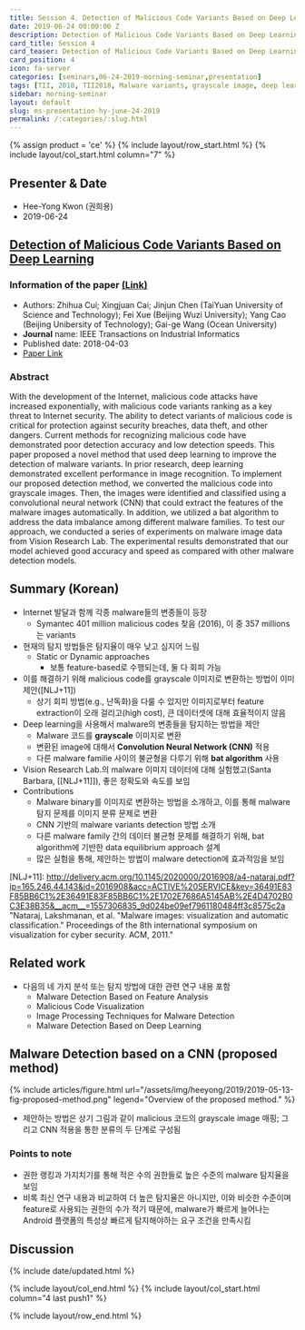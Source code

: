 ```yaml
---
title: Session 4. Detection of Malicious Code Variants Based on Deep Learning
date: 2019-06-24 00:00:00 Z
description: Detection of Malicious Code Variants Based on Deep Learning
card_title: Session 4
card_teaser: Detection of Malicious Code Variants Based on Deep Learning
card_position: 4
icon: fa-server
categories: [seminars,06-24-2019-morning-seminar,presentation]
tags: [TII, 2018, TII2018, Malware variants, grayscale image, deep learning, convolution neural network, bat algorithm]
sidebar: morning-seminar
layout: default
slug: ms-presentation-hy-june-24-2019
permalink: /:categories/:slug.html
---
```


{% assign product = 'ce' %}
{% include layout/row_start.html %}
{% include layout/col_start.html column="7" %}

## Presenter & Date
+ Hee-Yong Kwon (권희용)
+ 2019-06-24

## [Detection of Malicious Code Variants Based on Deep Learning](https://inhaucs.github.io/seminars/05-16-2019-morning-seminar/presentation/ms-presentation-hy-may-16-2019.html)

### Information of the paper [(Link)](https://ieeexplore.ieee.org/abstract/document/8330042)
+ Authors: Zhihua Cui; Xingjuan Cai; Jinjun Chen (TaiYuan University of Science and Technology); Fei Xue (Beijing Wuzi University); Yang Cao (Beijing Unibersity of Technology); Gai-ge Wang (Ocean University)
+ **Journal** name: IEEE Transactions on Industrial Informatics
+ Published date: 2018-04-03
+ [Paper Link](https://ieeexplore.ieee.org/stamp/stamp.jsp?tp=&arnumber=8330042)


### Abstract
With the development of the Internet, malicious code attacks have increased exponentially, with malicious code variants ranking as a key threat to Internet security. The ability to detect variants of malicious code is critical for protection against security breaches, data theft, and other dangers. Current methods for recognizing malicious code have demonstrated poor detection accuracy and low detection speeds. This paper proposed a novel method that used deep learning to improve the detection of malware variants. In prior research, deep learning demonstrated excellent performance in image recognition. To implement our proposed detection method, we converted the malicious code into grayscale images. Then, the images were identified and classified using a convolutional neural network (CNN) that could extract the features of the malware images automatically. In addition, we utilized a bat algorithm to address the data imbalance among different malware families. To test our approach, we conducted a series of experiments on malware image data from Vision Research Lab. The experimental results demonstrated that our model achieved good accuracy and speed as compared with other malware detection models.


## Summary (Korean)
+ Internet 발달과 함께 각종 malware들의 변종들이 등장
  + Symantec 401 million malicious codes 찾음 (2016), 이 중 357 millions는 variants
+ 현재의 탐지 방법들은 탐지율이 매우 낮고 심지어 느림
  + Static or Dynamic approaches
    + 보통 feature-based로 수행되는데, 둘 다 회피 가능
+ 이를 해결하기 위해 malicious code를 grayscale 이미지로 변환하는 방법이 이미 제안([NLJ+11])
  + 상기 회피 방법(e.g., 난독화)을 다룰 수 있지만 이미지로부터 feature extraction이 오래 걸리고(high cost), 큰 데이터셋에 대해 효율적이지 않음
+ Deep learning을 사용해서 malware의 변종들을 탐지하는 방법을 제안
  + Malware 코드를 **grayscale** 이미지로 변환
  + 변환된 image에 대해서 **Convolution Neural Network (CNN)** 적용
  + 다른 malware familie 사이의 불균형을 다루기 위해 **bat algorithm** 사용
+ Vision Research Lab.의 malware 이미지 데이터에 대해 실험했고(Santa Barbara, [[NLJ+11]]), 좋은 정확도와 속도를 보임
+ Contributions
  + Malware binary를 이미지로 변환하는 방법을 소개하고, 이를 통해 malware 탐지 문제를 이미지 분류 문제로 변환
  + CNN 기반의 malware variants detection 방법 소개
  + 다른 malware family 간의 데이터 불균형 문제를 해결하기 위해, bat algorithm에 기반한 data equilibrium approach 설계
  + 많은 실험을 통해, 제안하는 방법이 malware detection에 효과적임을 보임

[NLJ+11]: <http://delivery.acm.org/10.1145/2020000/2016908/a4-nataraj.pdf?ip=165.246.44.143&id=2016908&acc=ACTIVE%20SERVICE&key=36491E83F85BB6C1%2E36491E83F85BB6C1%2E1702E7686A5145AB%2E4D4702B0C3E38B35&__acm__=1557306835_9d024be09ef7961180484ff3c8575c2a> "Nataraj, Lakshmanan, et al. "Malware images: visualization and automatic classification." Proceedings of the 8th international symposium on visualization for cyber security. ACM, 2011."


## Related work
+ 다음의 네 가지 분석 또는 탐지 방법에 대한 관련 연구 내용 포함
  + Malware Detection Based on Feature Analysis
  + Malicious Code Visualization
  + Image Processing Techniques for Malware Detection
  + Malware Detection Based on Deep Learning


## Malware Detection based on a CNN (proposed method)
{% include articles/figure.html url="/assets/img/heeyong/2019/2019-05-13-fig-proposed-method.png" legend="Overview of the proposed method." %}
+ 제안하는 방법은 상기 그림과 같이 malicious 코드의 grayscale image 매핑; 그리고 CNN 적용을 통한 분류의 두 단계로 구성됨
<!-- + Android 시장은 매우 큰데, iOS와는 다르게 third-party나 file-sharing을 통한 어플리케이션 설치를 허용하고 있음 -> Malware가 다운로드될 수 있는 경로
+ Mobile malware의 97%가 Android를 타겟으로 함
+ 이러한 Malware의 타입은 50개 이상 있고, 이 때문에 모두 탐지하기가 힘듦
+ 이전 기술들이 있고 한계가 있음
  + RISKRANKER : 정적 분석 기반 -> False positive 많음
  + TAINTDROID : 동적 분석 기반 -> Malware 탐지 회피 기술
  + DREBIN : 정적 분석 + 기계 학습 -> High Cost -->


### Points to note
+ 권한 랭킹과 가지치기를 통해 적은 수의 권한들로 높은 수준의 malware 탐지율을 보임
+ 비록 최신 연구 내용과 비교하여 더 높은 탐지율은 아니지만, 이와 비슷한 수준이며 feature로 사용되는 권한의 수가 적기 때문에, malware가 빠르게 늘어나는 Android 플랫폼의 특성상 빠르게 탐지해야하는 요구 조건을 만족시킴



## Discussion

[ASH+14]: <https://www.researchgate.net/profile/Hugo_Gascon/publication/264785935_DREBIN_Effective_and_Explainable_Detection_of_Android_Malware_in_Your_Pocket/links/53efd0020cf26b9b7dcdf395.pdf> "D. Arp, M. Spreitzenbarth, M. H¨ubner, H. Gascon, K. Rieck, and C. Siemens, “DREBIN: Effective and explainable detection of android malware in your pocket,” presented at Annu. Symp. Netw. Distrib. Syst. Security, 2014."
[WWF+14]: <https://ieeexplore.ieee.org/abstract/document/6891250> "W. Wang, X. Wang, D. Feng, J. Liu, Z. Han, and X. Zhang, “Exploring permission-induced risk in android applications for malicious application detection,” IEEE Trans. Inf. Forensics Security, vol. 9, no. 11, pp. 1869–1882, Nov. 2014."


{% include date/updated.html %}

{% include layout/col_end.html %}
{% include layout/col_start.html column="4 last push1" %}

{% include layout/row_end.html %}
